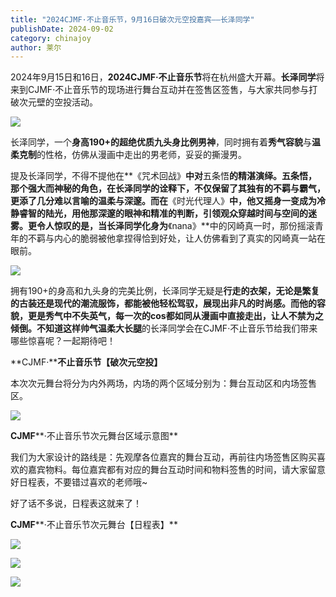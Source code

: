 ```yaml
---
title: "2024CJMF·不止音乐节，9月16日破次元空投嘉宾——长泽同学"
publishDate: 2024-09-02
category: chinajoy
author: 莱尔
---
```


2024年9月15日和16日，**2024CJMF·不止音乐节**将在杭州盛大开幕。**长泽同学**将来到CJMF·不止音乐节的现场进行舞台互动并在签售区签售，与大家共同参与打破次元壁的空投活动。

![](https://ec-net-1251389766.cos.ap-shanghai.myqcloud.com/wp-content/uploads/2024/09/20240902150456584-589x1024.png)

长泽同学，一个**身高190+**的超绝优质**九头身比例男神**，同时拥有着**秀气容貌**与**温柔克制**的性格，仿佛从漫画中走出的男老师，妥妥的撕漫男。

提及长泽同学，不得不提他在**《咒术回战》**中对**五条悟**的精湛演绎。五条悟，那个强大而神秘的角色，在长泽同学的诠释下，不仅保留了其独有的不羁与霸气，更添了几分难以言喻的温柔与深邃。而在**《时光代理人》**中，他又摇身一变成为冷静睿智的陆光，用他那深邃的眼神和精准的判断，引领观众穿越时间与空间的迷雾。更令人惊叹的是，当长泽同学化身为**《nana》**中的冈崎真一时，那份摇滚青年的不羁与内心的脆弱被他拿捏得恰到好处，让人仿佛看到了真实的冈崎真一站在眼前。

![](https://ec-net-1251389766.cos.ap-shanghai.myqcloud.com/wp-content/uploads/2024/09/20240902150459487.png)

拥有190+的身高和九头身的完美比例，长泽同学无疑是**行走的衣架，**无论是繁复的古装还是现代的潮流服饰，都能被他轻松驾驭，展现出非凡的时尚感。而他的容貌，更是秀气中不失英气，每一次的cos都如同从漫画中直接走出，让人不禁为之倾倒。不知道这样**帅气温柔大长腿**的长泽同学会在CJMF·不止音乐节给我们带来哪些惊喜呢？一起期待吧！

**CJMF·****不止音乐节【破次元空投】**

本次次元舞台将分为内外两场，内场的两个区域分别为：舞台互动区和内场签售区。

![](https://ec-net-1251389766.cos.ap-shanghai.myqcloud.com/wp-content/uploads/2024/09/20240902150508678.png)

**CJMF****·不止音乐节次元舞台区域示意图**

我们为大家设计的路线是：先观摩各位嘉宾的舞台互动，再前往内场签售区购买喜欢的嘉宾物料。每位嘉宾都有对应的舞台互动时间和物料签售的时间，请大家留意好日程表，不要错过喜欢的老师哦~

好了话不多说，日程表这就来了！

**CJMF****·不止音乐节次元舞台【日程表】**

![](https://ec-net-1251389766.cos.ap-shanghai.myqcloud.com/wp-content/uploads/2024/09/20240902150524986-292x1024.png)

![](https://ec-net-1251389766.cos.ap-shanghai.myqcloud.com/wp-content/uploads/2024/09/20240902150548929-285x1024.png)

![](https://ec-net-1251389766.cos.ap-shanghai.myqcloud.com/wp-content/uploads/2024/09/20240902150608283-470x1024.png)
